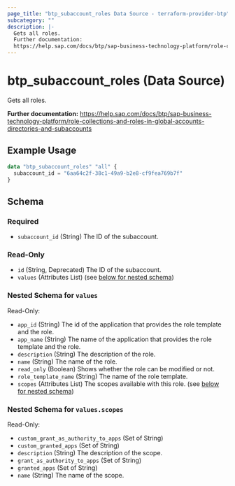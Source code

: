 ```yaml
---
page_title: "btp_subaccount_roles Data Source - terraform-provider-btp"
subcategory: ""
description: |-
  Gets all roles.
  Further documentation:
  https://help.sap.com/docs/btp/sap-business-technology-platform/role-collections-and-roles-in-global-accounts-directories-and-subaccounts
---
```


# btp_subaccount_roles (Data Source)

Gets all roles.

__Further documentation:__
<https://help.sap.com/docs/btp/sap-business-technology-platform/role-collections-and-roles-in-global-accounts-directories-and-subaccounts>

## Example Usage

```terraform
data "btp_subaccount_roles" "all" {
  subaccount_id = "6aa64c2f-38c1-49a9-b2e8-cf9fea769b7f"
}
```

<!-- schema generated by tfplugindocs -->
## Schema

### Required

- `subaccount_id` (String) The ID of the subaccount.

### Read-Only

- `id` (String, Deprecated) The ID of the subaccount.
- `values` (Attributes List) (see [below for nested schema](#nestedatt--values))

<a id="nestedatt--values"></a>
### Nested Schema for `values`

Read-Only:

- `app_id` (String) The id of the application that provides the role template and the role.
- `app_name` (String) The name of the application that provides the role template and the role.
- `description` (String) The description of the role.
- `name` (String) The name of the role.
- `read_only` (Boolean) Shows whether the role can be modified or not.
- `role_template_name` (String) The name of the role template.
- `scopes` (Attributes List) The scopes available with this role. (see [below for nested schema](#nestedatt--values--scopes))

<a id="nestedatt--values--scopes"></a>
### Nested Schema for `values.scopes`

Read-Only:

- `custom_grant_as_authority_to_apps` (Set of String)
- `custom_granted_apps` (Set of String)
- `description` (String) The description of the scope.
- `grant_as_authority_to_apps` (Set of String)
- `granted_apps` (Set of String)
- `name` (String) The name of the scope.
